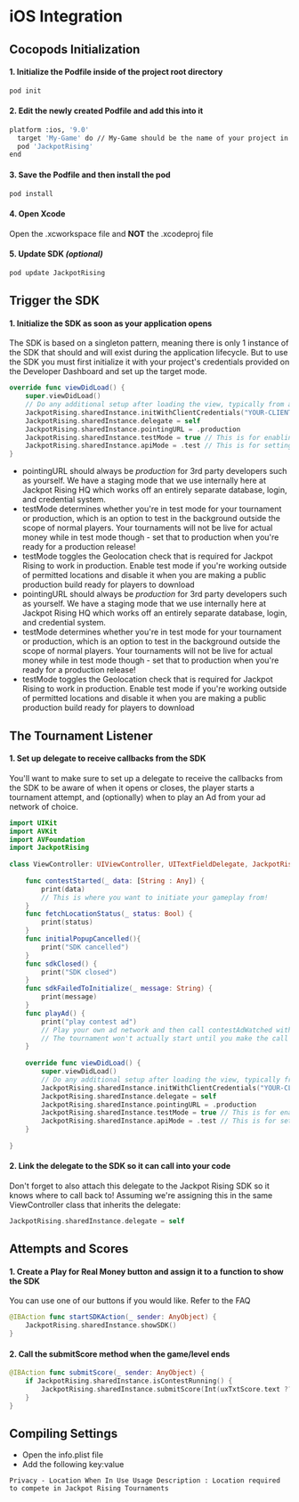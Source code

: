# iOS Integration

## Cocopods Initialization

#### 1. Initialize the Podfile inside of the project root directory

```bash
pod init
```

#### 2. Edit the newly created Podfile and add this into it

```bash
platform :ios, '9.0'
  target 'My-Game' do // My-Game should be the name of your project in Xcode
  pod 'JackpotRising'
end
```
#### 3. Save the Podfile and then install the pod

```bash
pod install
```

#### 4. Open Xcode
Open the .xcworkspace file and **NOT** the .xcodeproj file

#### 5. Update SDK *(optional)*

```bash
pod update JackpotRising
```

## Trigger the SDK

#### 1. Initialize the SDK as soon as your application opens
The SDK is based on a singleton pattern, meaning there is only 1 instance of the SDK that should and will exist during the application lifecycle. But to use the SDK you must first initialize it with your project's credentials provided on the Developer Dashboard and set up the target mode.

```swift
override func viewDidLoad() {
    super.viewDidLoad()
    // Do any additional setup after loading the view, typically from a nib.
    JackpotRising.sharedInstance.initWithClientCredentials("YOUR-CLIENT-ID", clientSecret: "YOUR-CLIENT-SECRET")
    JackpotRising.sharedInstance.delegate = self
    JackpotRising.sharedInstance.pointingURL = .production
    JackpotRising.sharedInstance.testMode = true // This is for enabling/disabling GPS check. Set this to true when ready for release
    JackpotRising.sharedInstance.apiMode = .test // This is for setting test mode for contests. Set this to production when ready for release
}
```

- pointingURL should always be _production_ for 3rd party developers such as yourself. We have a staging mode that we use internally here at Jackpot Rising HQ which works off an entirely separate database, login, and credential system.
- testMode determines whether you're in test mode for your tournament or production, which is an option to test in the background outside the scope of normal players. Your tournaments will not be live for actual money while in test mode though - set that to production when you're ready for a production release!
- testMode toggles the Geolocation check that is required for Jackpot Rising to work in production. Enable test mode if you're working outside of permitted locations and disable it when you are making a public production build ready for players to download
- pointingURL should always be _production_ for 3rd party developers such as yourself. We have a staging mode that we use internally here at Jackpot Rising HQ which works off an entirely separate database, login, and credential system.
- testMode determines whether you're in test mode for your tournament or production, which is an option to test in the background outside the scope of normal players. Your tournaments will not be live for actual money while in test mode though - set that to production when you're ready for a production release!
- testMode toggles the Geolocation check that is required for Jackpot Rising to work in production. Enable test mode if you're working outside of permitted locations and disable it when you are making a public production build ready for players to download

## The Tournament Listener

#### 1. Set up delegate to receive callbacks from the SDK

You'll want to make sure to set up a delegate to receive the callbacks from the SDK to be aware of when it opens or closes, the player starts a tournament attempt, and (optionally) when to play an Ad from your ad network of choice.

```swift
import UIKit
import AVKit
import AVFoundation
import JackpotRising
​
class ViewController: UIViewController, UITextFieldDelegate, JackpotRisingDelegate {
​
    func contestStarted(_ data: [String : Any]) {
        print(data)
        // This is where you want to initiate your gameplay from!
    }
    func fetchLocationStatus(_ status: Bool) {
        print(status)
    }
    func initialPopupCancelled(){
        print("SDK cancelled")
    }
    func sdkClosed() {
        print("SDK closed")
    }
    func sdkFailedToInitialize(_ message: String) {
        print(message)
    }
    func playAd() {
        print("play contest ad")
        // Play your own ad network and then call contestAdWatched with the success or failure flag
        // The tournament won't actually start until you make the call back to the SDK after ad has been presented to the player, and the player taps the SDK overlay's button to start the game - where contestStarted() will be called
    }
​
    override func viewDidLoad() {
        super.viewDidLoad()
        // Do any additional setup after loading the view, typically from a nib.
        JackpotRising.sharedInstance.initWithClientCredentials("YOUR-CLIENT-ID", clientSecret: "YOUR-CLIENT-SECRET")
        JackpotRising.sharedInstance.delegate = self
        JackpotRising.sharedInstance.pointingURL = .production
        JackpotRising.sharedInstance.testMode = true // This is for enabling/disabling GPS check. Set this to true when ready for release
        JackpotRising.sharedInstance.apiMode = .test // This is for setting test mode for contests. Set this to production when ready for release
    }
​
}
```

#### 2. Link the delegate to the SDK so it can call into your code

Don't forget to also attach this delegate to the Jackpot Rising SDK so it knows where to call back to! Assuming we're assigning this in the same ViewController class that inherits the delegate:

```swift
JackpotRising.sharedInstance.delegate = self
```

## Attempts and Scores

#### 1. Create a Play for Real Money button and assign it to a function to show the SDK
You can use one of our buttons if you would like. Refer to the FAQ

```swift
@IBAction func startSDKAction(_ sender: AnyObject) {
    JackpotRising.sharedInstance.showSDK()
}
```

#### 2. Call the submitScore method when the game/level ends

```swift
@IBAction func submitScore(_ sender: AnyObject) {
    if JackpotRising.sharedInstance.isContestRunning() {
        JackpotRising.sharedInstance.submitScore(Int(uxTxtScore.text ?? "") ?? 0)
    }
}
```

## Compiling Settings
* Open the info.plist file
* Add the following key:value

```
Privacy - Location When In Use Usage Description : Location required to compete in Jackpot Rising Tournaments
```